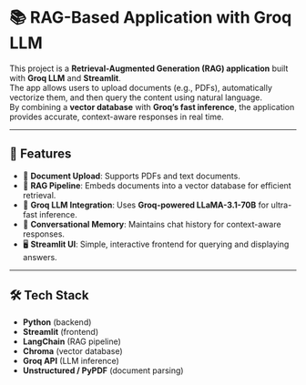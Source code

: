 # 📚 RAG-Based Application with Groq LLM

This project is a **Retrieval-Augmented Generation (RAG) application** built with **Groq LLM** and **Streamlit**.  
The app allows users to upload documents (e.g., PDFs), automatically vectorize them, and then query the content using natural language.  
By combining a **vector database** with **Groq’s fast inference**, the application provides accurate, context-aware responses in real time.  

---

## 🚀 Features
- 📄 **Document Upload**: Supports PDFs and text documents.  
- 🔎 **RAG Pipeline**: Embeds documents into a vector database for efficient retrieval.  
- 🤖 **Groq LLM Integration**: Uses **Groq-powered LLaMA-3.1-70B** for ultra-fast inference.  
- 🧠 **Conversational Memory**: Maintains chat history for context-aware responses.  
- 🖥️ **Streamlit UI**: Simple, interactive frontend for querying and displaying answers.  

---

## 🛠️ Tech Stack
- **Python** (backend)  
- **Streamlit** (frontend)  
- **LangChain** (RAG pipeline)  
- **Chroma** (vector database)  
- **Groq API** (LLM inference)  
- **Unstructured / PyPDF** (document parsing)  
